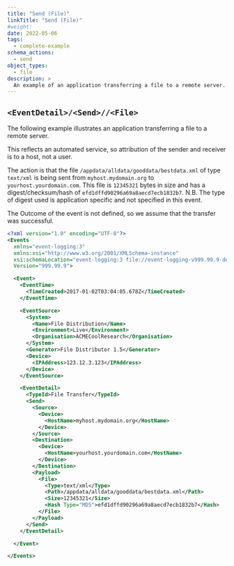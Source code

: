 ```yaml
---
title: "Send (File)"
linkTitle: "Send (File)"
#weight:
date: 2022-05-06
tags: 
  - complete-example
schema_actions:
  - send
object_types:
  - file
description: >
  An example of an application transferring a file to a remote server.
---
```


## `<EventDetail>/<Send>//<File>`

The following example illustrates an application transferring a file to a remote server. 

This reflects an automated service, so attribution of the sender and receiver is to a host, not a user.

The action is that the file `/appdata/alldata/gooddata/bestdata.xml` of type `text/xml` is being sent from `myhost.mydomain.org` to `yourhost.yourdomain.com`.
This file is `12345321` bytes in size and has a digest/checksum/hash of `efd1dffd90296a69a8aecd7ecb1832b7`.
N.B. The type of digest used is application specific and not specified in this event.

The Outcome of the event is not defined, so we assume that the transfer was successful.

``` xml
<?xml version="1.0" encoding="UTF-8"?>
<Events
  xmlns="event-logging:3"
  xmlns:xsi="http://www.w3.org/2001/XMLSchema-instance"
  xsi:schemaLocation="event-logging:3 file://event-logging-v999.99.9-documentation.xsd"
  Version="999.99.9">

  <Event>
    <EventTime>
      <TimeCreated>2017-01-02T03:04:05.678Z</TimeCreated>
    </EventTime>

    <EventSource>
      <System>
        <Name>File Distribution</Name>
        <Environment>Live</Environment>
        <Organisation>ACMECoolResearch</Organisation>
      </System>
      <Generator>File Distributor 1.5</Generator>
      <Device>
        <IPAddress>123.12.3.123</IPAddress>
      </Device>
    </EventSource>

    <EventDetail>
      <TypeId>File Transfer</TypeId>
      <Send>
        <Source>
          <Device>
            <HostName>myhost.mydomain.org</HostName>
          </Device>
        </Source>
        <Destination>
          <Device>
            <HostName>yourhost.yourdomain.com</HostName>
          </Device>
        </Destination>
        <Payload>
          <File>
            <Type>text/xml</Type>
            <Path>/appdata/alldata/gooddata/bestdata.xml</Path>
            <Size>12345321</Size>
            <Hash Type="MD5">efd1dffd90296a69a8aecd7ecb1832b7</Hash>
          </File>
        </Payload>
      </Send>
    </EventDetail>

  </Event>

</Events>
```
